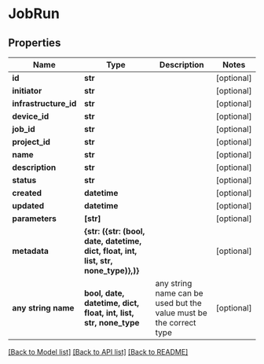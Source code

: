 # JobRun


## Properties
Name | Type | Description | Notes
------------ | ------------- | ------------- | -------------
**id** | **str** |  | [optional] 
**initiator** | **str** |  | [optional] 
**infrastructure_id** | **str** |  | [optional] 
**device_id** | **str** |  | [optional] 
**job_id** | **str** |  | [optional] 
**project_id** | **str** |  | [optional] 
**name** | **str** |  | [optional] 
**description** | **str** |  | [optional] 
**status** | **str** |  | [optional] 
**created** | **datetime** |  | [optional] 
**updated** | **datetime** |  | [optional] 
**parameters** | **[str]** |  | [optional] 
**metadata** | **{str: ({str: (bool, date, datetime, dict, float, int, list, str, none_type)},)}** |  | [optional] 
**any string name** | **bool, date, datetime, dict, float, int, list, str, none_type** | any string name can be used but the value must be the correct type | [optional]

[[Back to Model list]](../README.md#documentation-for-models) [[Back to API list]](../README.md#documentation-for-api-endpoints) [[Back to README]](../README.md)


